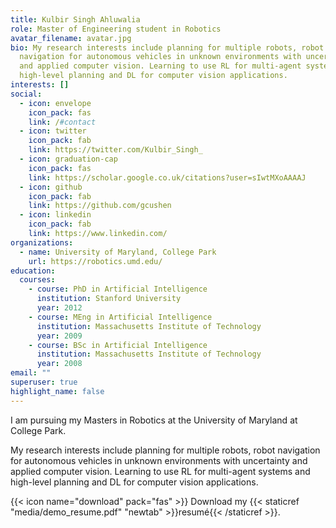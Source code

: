 ```yaml
---
title: Kulbir Singh Ahluwalia
role: Master of Engineering student in Robotics
avatar_filename: avatar.jpg
bio: My research interests include planning for multiple robots, robot
  navigation for autonomous vehicles in unknown environments with uncertainty
  and applied computer vision. Learning to use RL for multi-agent systems and
  high-level planning and DL for computer vision applications.
interests: []
social:
  - icon: envelope
    icon_pack: fas
    link: /#contact
  - icon: twitter
    icon_pack: fab
    link: https://twitter.com/Kulbir_Singh_
  - icon: graduation-cap
    icon_pack: fas
    link: https://scholar.google.co.uk/citations?user=sIwtMXoAAAAJ
  - icon: github
    icon_pack: fab
    link: https://github.com/gcushen
  - icon: linkedin
    icon_pack: fab
    link: https://www.linkedin.com/
organizations:
  - name: University of Maryland, College Park
    url: https://robotics.umd.edu/
education:
  courses:
    - course: PhD in Artificial Intelligence
      institution: Stanford University
      year: 2012
    - course: MEng in Artificial Intelligence
      institution: Massachusetts Institute of Technology
      year: 2009
    - course: BSc in Artificial Intelligence
      institution: Massachusetts Institute of Technology
      year: 2008
email: ""
superuser: true
highlight_name: false
---
```

I am pursuing my Masters in Robotics at the University of Maryland at College Park. 

My research interests include planning for multiple robots, robot navigation for autonomous vehicles in unknown environments with uncertainty and applied computer vision. Learning to use RL for multi-agent systems and high-level planning and DL for computer vision applications.

{{< icon name="download" pack="fas" >}} Download my {{< staticref "media/demo_resume.pdf" "newtab" >}}resumé{{< /staticref >}}.